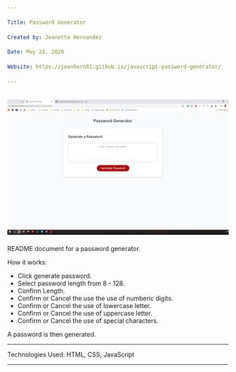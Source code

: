 ```yaml
---

Title: Password Generator

Created by: Jeanette Hernandez

Date: May 22, 2020

Website: https://jeanhern81.github.io/javascript-password-generator/

---
```


![Screenshot](assets/images/screenshot.jpg)
---

README document for a password generator.

How it works:

- Click generate password.
- Select password length from 8 - 128.
- Confirm Length.
- Confirm or Cancel the use the use of numberic digits.
- Confirm or Cancel the use of lowercase letter.
- Confirm or Cancel the use of uppercase letter.
- Confirm or Cancel the use of special characters.

A password is then generated.

---

Technologies Used:
HTML, CSS, JavaScript

---
